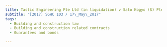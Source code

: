 ```yaml
---
title: Tactic Engineering Pte Ltd (in liquidation) v Sato Kogyo (S) Pte Ltd 
subtitle: "[2017] SGHC 103 / 17\_May\_2017"
tags:
  - Building and construction law
  - Building and construction related contracts
  - Guarantees and bonds

---
```


